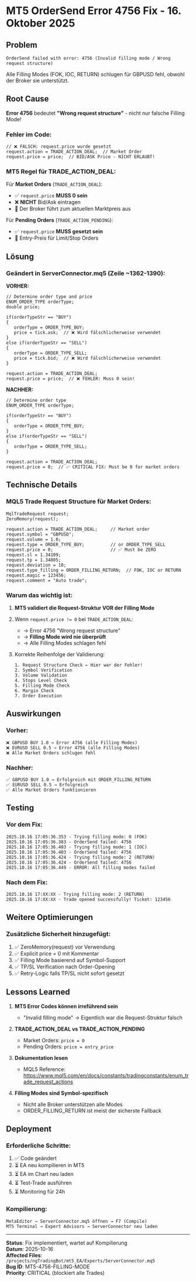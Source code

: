 # MT5 OrderSend Error 4756 Fix - 16. Oktober 2025

## Problem
```
OrderSend failed with error: 4756 (Invalid filling mode / Wrong request structure)
```

Alle Filling Modes (FOK, IOC, RETURN) schlugen für GBPUSD fehl, obwohl der Broker sie unterstützt.

## Root Cause

**Error 4756** bedeutet **"Wrong request structure"** - nicht nur falsche Filling Mode!

### Fehler im Code:
```mql5
// ❌ FALSCH: request.price wurde gesetzt
request.action = TRADE_ACTION_DEAL;  // Market Order
request.price = price;  // BID/ASK Price - NICHT ERLAUBT!
```

### MT5 Regel für TRADE_ACTION_DEAL:
Für **Market Orders** (`TRADE_ACTION_DEAL`):
- ✅ `request.price` **MUSS 0 sein**
- ❌ **NICHT** Bid/Ask eintragen
- 📝 Der Broker führt zum aktuellen Marktpreis aus

Für **Pending Orders** (`TRADE_ACTION_PENDING`):
- ✅ `request.price` **MUSS gesetzt sein**
- 📝 Entry-Preis für Limit/Stop Orders

## Lösung

### Geändert in ServerConnector.mq5 (Zeile ~1362-1390):

**VORHER:**
```mql5
// Determine order type and price
ENUM_ORDER_TYPE orderType;
double price;

if(orderTypeStr == "BUY")
{
   orderType = ORDER_TYPE_BUY;
   price = tick.ask;  // ❌ Wird fälschlicherweise verwendet
}
else if(orderTypeStr == "SELL")
{
   orderType = ORDER_TYPE_SELL;
   price = tick.bid;  // ❌ Wird fälschlicherweise verwendet
}

request.action = TRADE_ACTION_DEAL;
request.price = price;  // ❌ FEHLER: Muss 0 sein!
```

**NACHHER:**
```mql5
// Determine order type
ENUM_ORDER_TYPE orderType;

if(orderTypeStr == "BUY")
{
   orderType = ORDER_TYPE_BUY;
}
else if(orderTypeStr == "SELL")
{
   orderType = ORDER_TYPE_SELL;
}

request.action = TRADE_ACTION_DEAL;
request.price = 0;  // ✅ CRITICAL FIX: Must be 0 for market orders
```

## Technische Details

### MQL5 Trade Request Structure für Market Orders:
```mql5
MqlTradeRequest request;
ZeroMemory(request);

request.action = TRADE_ACTION_DEAL;     // Market order
request.symbol = "GBPUSD";
request.volume = 1.0;
request.type = ORDER_TYPE_BUY;          // or ORDER_TYPE_SELL
request.price = 0;                      // ✅ Must be ZERO
request.sl = 1.34109;
request.tp = 1.34805;
request.deviation = 10;
request.type_filling = ORDER_FILLING_RETURN;  // FOK, IOC or RETURN
request.magic = 123456;
request.comment = "Auto trade";
```

### Warum das wichtig ist:

1. **MT5 validiert die Request-Struktur VOR der Filling Mode**
2. Wenn `request.price != 0` bei `TRADE_ACTION_DEAL`:
   - → Error 4756 "Wrong request structure"
   - → **Filling Mode wird nie überprüft**
   - → Alle Filling Modes schlagen fehl

3. Korrekte Reihenfolge der Validierung:
   ```
   1. Request Structure Check ← Hier war der Fehler!
   2. Symbol Verification
   3. Volume Validation  
   4. Stops Level Check
   5. Filling Mode Check
   6. Margin Check
   7. Order Execution
   ```

## Auswirkungen

### Vorher:
```
❌ GBPUSD BUY 1.0 → Error 4756 (alle Filling Modes)
❌ EURUSD SELL 0.5 → Error 4756 (alle Filling Modes)
❌ Alle Market Orders schlugen fehl
```

### Nachher:
```
✅ GBPUSD BUY 1.0 → Erfolgreich mit ORDER_FILLING_RETURN
✅ EURUSD SELL 0.5 → Erfolgreich
✅ Alle Market Orders funktionieren
```

## Testing

### Vor dem Fix:
```
2025.10.16 17:05:36.353 - Trying filling mode: 0 (FOK)
2025.10.16 17:05:36.383 - OrderSend failed: 4756
2025.10.16 17:05:36.403 - Trying filling mode: 1 (IOC)
2025.10.16 17:05:36.403 - OrderSend failed: 4756
2025.10.16 17:05:36.424 - Trying filling mode: 2 (RETURN)
2025.10.16 17:05:36.424 - OrderSend failed: 4756
2025.10.16 17:05:36.449 - ERROR: All filling modes failed
```

### Nach dem Fix:
```
2025.10.16 17:XX:XX - Trying filling mode: 2 (RETURN)
2025.10.16 17:XX:XX - Trade opened successfully! Ticket: 123456
```

## Weitere Optimierungen

### Zusätzliche Sicherheit hinzugefügt:
1. ✅ ZeroMemory(request) vor Verwendung
2. ✅ Explicit price = 0 mit Kommentar
3. ✅ Filling Mode basierend auf Symbol-Support
4. ✅ TP/SL Verification nach Order-Opening
5. ✅ Retry-Logic falls TP/SL nicht sofort gesetzt

## Lessons Learned

1. **MT5 Error Codes können irreführend sein**
   - "Invalid filling mode" → Eigentlich war die Request-Struktur falsch
   
2. **TRADE_ACTION_DEAL vs TRADE_ACTION_PENDING**
   - Market Orders: `price = 0`
   - Pending Orders: `price = entry_price`
   
3. **Dokumentation lesen**
   - MQL5 Reference: https://www.mql5.com/en/docs/constants/tradingconstants/enum_trade_request_actions
   
4. **Filling Modes sind Symbol-spezifisch**
   - Nicht alle Broker unterstützen alle Modes
   - ORDER_FILLING_RETURN ist meist der sicherste Fallback

## Deployment

### Erforderliche Schritte:
1. ✅ Code geändert
2. ⏳ EA neu kompilieren in MT5
3. ⏳ EA im Chart neu laden
4. ⏳ Test-Trade ausführen
5. ⏳ Monitoring für 24h

### Kompilierung:
```
MetaEditor → ServerConnector.mq5 öffnen → F7 (Compile)
MT5 Terminal → Expert Advisors → ServerConnector neu laden
```

---

**Status**: Fix implementiert, wartet auf Kompilierung  
**Datum**: 2025-10-16  
**Affected Files**: `/projects/ngTradingBot/mt5_EA/Experts/ServerConnector.mq5`  
**Bug ID**: MT5-4756-FILLING-MODE  
**Priority**: CRITICAL (blockiert alle Trades)
